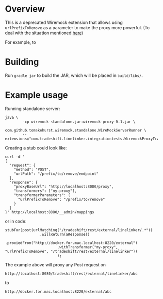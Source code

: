 # Overview

This is a deprecated Wiremock extension that allows using `urlPrefixToRemove`
as a parameter to make the proxy more powerful. (To deal with the situation mentioned [here](https://github.com/tomakehurst/wiremock/issues/745))

For example, to

# Building

Run `gradle jar` to build the JAR, which will be placed in `build/libs/`.

# Example usage

Running standalone server:

```
java \
        -cp wiremock-standalone.jar:wiremock-proxy-0.1.jar \
        com.github.tomakehurst.wiremock.standalone.WireMockServerRunner \
        --extensions="com.tradeshift.linelinker.integrationtests.WiremockProxyTransformer"
```

Creating a stub could look like:
```
curl -d '
{
  "request": {
    "method": "POST",
    "urlPath": "/prefix/to/remove/endpoint"
  },
  "response": {
    "proxyBaseUrl": "http://localhost:8080/proxy",
    "transformers": ["my-proxy"],
    "transformerParameters": {
      "urlPrefixToRemove": "/prefix/to/remove"
    }
  }
}' http://localhost:8080/__admin/mappings
```

or in code:
```
stubFor(post(urlMatching("/tradeshift/rest/external/linelinker/.*"))
                .willReturn(aResponse()
                        .proxiedFrom("http://docker.for.mac.localhost:8220/external")
                        .withTransformer("my-proxy", "urlPrefixToRemove", "/tradeshift/rest/external/linelinker"))
                        );
```

The example above will proxy any Post request on

`http://localhost:8080/tradeshift/rest/external/linelinker/abc`

to

`http://docker.for.mac.localhost:8220/external/abc`
